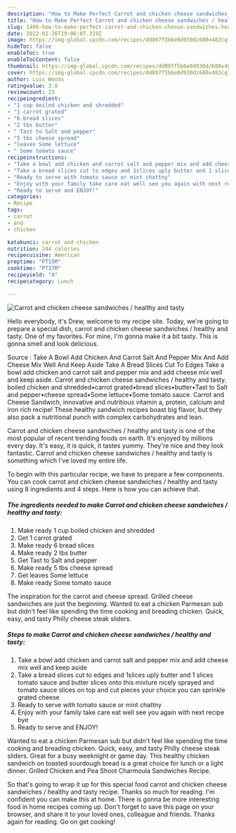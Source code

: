 ```yaml
---
description: "How to Make Perfect Carrot and chicken cheese sandwiches / healthy and tasty"
title: "How to Make Perfect Carrot and chicken cheese sandwiches / healthy and tasty"
slug: 1499-how-to-make-perfect-carrot-and-chicken-cheese-sandwiches-healthy-and-tasty
date: 2022-02-26T19:06:07.319Z
image: https://img-global.cpcdn.com/recipes/dd097f5b6e0d930d/680x482cq70/carrot-and-chicken-cheese-sandwiches-healthy-and-tasty-recipe-main-photo.jpg
hideToc: false
enableToc: true
enableTocContent: false
thumbnail: https://img-global.cpcdn.com/recipes/dd097f5b6e0d930d/680x482cq70/carrot-and-chicken-cheese-sandwiches-healthy-and-tasty-recipe-main-photo.jpg
cover: https://img-global.cpcdn.com/recipes/dd097f5b6e0d930d/680x482cq70/carrot-and-chicken-cheese-sandwiches-healthy-and-tasty-recipe-main-photo.jpg
author: Luis Woods
ratingvalue: 3.8
reviewcount: 23
recipeingredient:
- "1 cup boiled chicken and shredded"
- "1 carrot grated"
- "6 bread slices"
- "2 tbs butter"
- " Tast to Salt and pepper"
- "5 tbs cheese spread"
- "leaves Some lettuce"
- " Some tomato sauce"
recipeinstructions:
- "Take a bowl add chicken and carrot salt and pepper mix and add cheese mix well and keep aside"
- "Take a bread slices cut to edges and 1slices uply butter and 1 slices tomato sauce and butter slices onto this mixture nicely sprayed and tomato sauce slices on top and cut pieces your choice you can sprinkle grated cheese"
- "Ready to serve with tomato sauce or mint chattny"
- "Enjoy with your family take care eat well see you again with next recipe bye"
- "Ready to serve and ENJOY!"
categories:
- Recipe
tags:
- carrot
- and
- chicken

katakunci: carrot and chicken 
nutrition: 244 calories
recipecuisine: American
preptime: "PT15M"
cooktime: "PT37M"
recipeyield: "4"
recipecategory: Lunch

---
```



![Carrot and chicken cheese sandwiches / healthy and tasty](https://img-global.cpcdn.com/recipes/dd097f5b6e0d930d/680x482cq70/carrot-and-chicken-cheese-sandwiches-healthy-and-tasty-recipe-main-photo.jpg)

Hello everybody, it's Drew, welcome to my recipe site. Today, we're going to prepare a special dish, carrot and chicken cheese sandwiches / healthy and tasty. One of my favorites. For mine, I'm gonna make it a bit tasty. This is gonna smell and look delicious.

Source : Take A Bowl Add Chicken And Carrot Salt And Pepper Mix And Add Cheese Mix Well And Keep Aside Take A Bread Slices Cut To Edges Take a bowl add chicken and carrot salt and pepper mix and add cheese mix well and keep aside. Carrot and chicken cheese sandwiches / healthy and tasty. boiled chicken and shredded•carrot grated•bread slices•butter•Tast to Salt and pepper•cheese spread•Some lettuce•Some tomato sauce. Carrot and Cheese Sandwich, innovative and nutritious vitamin a, protein, calcium and iron rich recipe! These healthy sandwich recipes boast big flavor, but they also pack a nutritional punch with complex carbohydrates and lean.

Carrot and chicken cheese sandwiches / healthy and tasty is one of the most popular of recent trending foods on earth. It's enjoyed by millions every day. It's easy, it is quick, it tastes yummy. They're nice and they look fantastic. Carrot and chicken cheese sandwiches / healthy and tasty is something which I've loved my entire life.


To begin with this particular recipe, we have to prepare a few components. You can cook carrot and chicken cheese sandwiches / healthy and tasty using 8 ingredients and 4 steps. Here is how you can achieve that.

<!--inarticleads1-->

##### The ingredients needed to make Carrot and chicken cheese sandwiches / healthy and tasty:

1. Make ready 1 cup boiled chicken and shredded
1. Get 1 carrot grated
1. Make ready 6 bread slices
1. Make ready 2 tbs butter
1. Get  Tast to Salt and pepper
1. Make ready 5 tbs cheese spread
1. Get leaves Some lettuce
1. Make ready  Some tomato sauce


The inspiration for the carrot and cheese spread. Grilled cheese sandwiches are just the beginning. Wanted to eat a chicken Parmesan sub but didn&#39;t feel like spending the time cooking and breading chicken. Quick, easy, and tasty Philly cheese steak sliders. 

<!--inarticleads2-->

##### Steps to make Carrot and chicken cheese sandwiches / healthy and tasty:

1. Take a bowl add chicken and carrot salt and pepper mix and add cheese mix well and keep aside
1. Take a bread slices cut to edges and 1slices uply butter and 1 slices tomato sauce and butter slices onto this mixture nicely sprayed and tomato sauce slices on top and cut pieces your choice you can sprinkle grated cheese
1. Ready to serve with tomato sauce or mint chattny
1. Enjoy with your family take care eat well see you again with next recipe bye
1. Ready to serve and ENJOY!

Wanted to eat a chicken Parmesan sub but didn&#39;t feel like spending the time cooking and breading chicken. Quick, easy, and tasty Philly cheese steak sliders. Great for a busy weeknight or game day. This healthy chicken sandwich on toasted sourdough bread is a great choice for lunch or a light dinner. Grilled Chicken and Pea Shoot Charmoula Sandwiches Recipe. 

So that's going to wrap it up for this special food carrot and chicken cheese sandwiches / healthy and tasty recipe. Thanks so much for reading. I'm confident you can make this at home. There is gonna be more interesting food in home recipes coming up. Don't forget to save this page on your browser, and share it to your loved ones, colleague and friends. Thanks again for reading. Go on get cooking!
